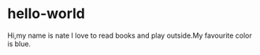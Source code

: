 # hello-world

Hi,my name is nate I love to read books
and play outside.My favourite color is blue.
